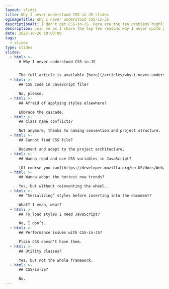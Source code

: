 ```yaml
---
layout: slides
title: Why I never understood CSS-in-JS slides
ogImageTitle: Why I never understood CSS-in-JS
descriptionAlt: I don't get CSS-in-JS. Here are the ten problems highlighted in a form of slides.
description: Join me as I share the top ten reasons why I never quite grasped the concept of CSS-in-JS in this CSS-only slide presentation.
date: 2022-10-26 10:00:00
tags:
  - slides
type: slides
slides:
  - html: >-
      # Why I never understood CSS-in-JS


      The full article is available [here](/articles/why-i-never-understood-css-in-js/).
  - html: >-
      ## CSS code in JavaScript file?

      No, please.
  - html: >-
      ## Afraid of applying styles elsewhere?

      Embrace the cascade.
  - html: >-
      ## Class name conflicts?

      Not anymore, thanks to naming convention and project structure.
  - html: >-
      ## Cannot find CSS file?

      Document and adapt to the project architecture.
  - html: >-
      ## Wanna read and use CSS variables in JavaScript?

      [Of course you can](https://developer.mozilla.org/en-US/docs/Web/CSS/Using_CSS_custom_properties#values_in_javascript).
  - html: >-
      ## Wanna adopt the hottest new trends?

      Yes, but without reinventing the wheel.
  - html: >-
      ## “Serializing” styles before inserting into the document?

      What? I mean, what?
  - html: >-
      ## To load styles I need JavaScript?

      No, I don’t.
  - html: >-
      ## Performance issues with CSS-in-JS?

      Plain CSS doesn’t have them.
  - html: >-
      ## Utility classes?

      Yes, but not the whole framework.
  - html: >-
      ## CSS-in-JS?

      No.
---
```

